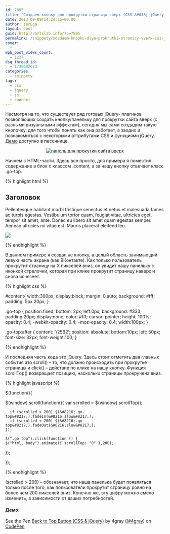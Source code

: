 ```yaml
---
id: 7895
title: 'Создаем кнопку для прокрутки страницы вверх (CSS &#038; jQuery)'
date: 2013-09-09T14:24:25+00:00
author: serEga
layout: post
guid: http://artslab.info/?p=7895
permalink: /snippety/sozdaem-knopku-dlya-prokrutki-stranicy-vverx-css-jquery/
cover:
  -
wpb_post_views_count:
  - 1227
dsq_thread_id:
  - 1739682623
categories:
  - snippety
tags:
  - css
  - jquery
  - js
  - сниппет
---
```

Несмотря на то, что существует ряд готовых jQuery- плагинов позволяющих создать кнопку/панельку для прокрутки сайта вверх (с разными визуальными эффектам), сегодня мы сами создадим такую кнопочку, для того чтобы понять как она работает, а заодно и познакомиться с некоторыми аттрибутами CSS и функциями jQuery. <a href="http://codepen.io/4gray/pen/Legov" target="_blank">Демо</a> доступно в песочнице.

<center>
  <a href="{{site.img_cdn}}/prokrutit_sait_vverh.png"><img src="{{site.img_cdn}}/prokrutit_sait_vverh-300x183.png" alt="панель для прокутки сайта вверх" class="aligncenter size-medium wp-image-7896" srcset="{{site.img_cdn}}/prokrutit_sait_vverh-300x183.png 300w, {{site.img_cdn}}/prokrutit_sait_vverh.png 571w" sizes="(max-width: 300px) 100vw, 300px" /></a>
</center>


<!--more-->

Начнем с HTML-части. Здесь все просто, для примера я поместил содержание в блок с классом .content, а за нашу кнопку отвечает класс .go-top.

{% highlight html %}

<div id="content">

<h2>Заголовок</h2>

<p>Pellentesque habitant morbi tristique senectus et netus et malesuada fames ac turpis egestas. Vestibulum tortor quam, feugiat vitae, ultricies eget, tempor sit amet, ante. Donec eu libero sit amet quam egestas semper. Aenean ultricies mi vitae est. Mauris placerat eleifend leo.</p>

<img src="http://placeimg.com/300/200/people" />

</div>

<div class="go-top"></div>

{% endhighlight %}

В данном примере я создал не кнопку, а целый область занимающий левую часть экрана (как ВКонтакте). Как только пользователь прокрутит страницу на X пикселей вниз, он увидит нашу панельку с иконкой стрелочки, которая при клике прокрутит страницу наверх и снова исчезнет.

{% highlight css %}

#content{
  width:300px;
  display:block;
  margin: 0 auto;
  background: #fff;
  padding: 5px 20px;
}

.go-top {
  position:fixed;
  bottom: 2px;
  left:0px;
  background: #333;
  padding:20px;
  display:none;
  color: #fff;
  cursor: pointer;
  height: 100%;
  opacity: 0.4;
  -webkit-opacity: 0.4;
  -moz-opacity: 0.4;
  width:100px;
}

.go-top:after {
  content: &#8216;\25B2&#8217;;
  position: absolute;
  bottom:10px;
  left: 50px;
  font-size: 32px;
  font-weight:100;
}

{% endhighlight %}

И последняя часть кода это jQuery. Здесь стоит отметить два главных события это scroll() &#8211; то, что должно происходить при прокрутке страницы и click() &#8211; действие по клике на нашу кнопку. Функция scrollTop() возвращает позицию, насколько страницы прокручена вниз.

{% highlight javascript %}

$(function(){

  $(window).scroll(function(){
      var scrolled = $(window).scrollTop();

      if (scrolled > 200) $(&#8216;.go-top&#8217;).fadeIn(&#8216;slow&#8217;);
      if (scrolled < 200) $(&#8216;.go-top&#8217;).fadeOut(&#8216;slow&#8217;);
    });

    $(".go-top").click(function () {
    $("html, body").animate({ scrollTop: "0" },200);
  });

});

{% endhighlight %}

(scrolled > 200) &#8211; обозначает, что наша панелька будет появляться только после того, как пользователи прокрутит страницу ровно на более чем 200 пикселей вниз. Конечно же, эту цифру можно смело изменить, в зависимости от ваших потребностей.

  <h4>Демо:</h4>

<p data-height="268" data-theme-id="414" data-slug-hash="Legov" data-user="4gray" data-default-tab="result" class='codepen'>
  See the Pen <a href='http://codepen.io/4gray/pen/Legov'>Back to Top Button (CSS & jQuery)</a> by 4gray (<a href='http://codepen.io/4gray'>@4gray</a>) on <a href='http://codepen.io'>CodePen</a>
</p>